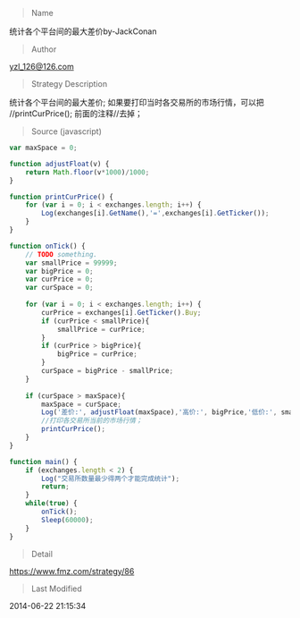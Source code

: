 
> Name

统计各个平台间的最大差价by-JackConan

> Author

yzl_126@126.com

> Strategy Description

统计各个平台间的最大差价; 
如果要打印当时各交易所的市场行情，可以把 //printCurPrice();   前面的注释//去掉；



> Source (javascript)

``` javascript
var maxSpace = 0;

function adjustFloat(v) {
    return Math.floor(v*1000)/1000;
}

function printCurPrice() {
    for (var i = 0; i < exchanges.length; i++) {
        Log(exchanges[i].GetName(),'=',exchanges[i].GetTicker());
    }
}

function onTick() {
    // TODO something.
    var smallPrice = 99999;
    var bigPrice = 0;
    var curPrice = 0;
    var curSpace = 0;
    
    for (var i = 0; i < exchanges.length; i++) {
        curPrice = exchanges[i].GetTicker().Buy;
        if (curPrice < smallPrice){
            smallPrice = curPrice;
        }
        if (curPrice > bigPrice){
            bigPrice = curPrice;
        }
        curSpace = bigPrice - smallPrice;
    }
    
    if (curSpace > maxSpace){
        maxSpace = curSpace;
        Log('差价:', adjustFloat(maxSpace),'高价:', bigPrice,'低价:', smallPrice, '发生时间 →_→');
        //打印各交易所当前的市场行情；
        printCurPrice();
    }
}

function main() {
    if (exchanges.length < 2) {
        Log("交易所数量最少得两个才能完成统计");
        return;
    }
    while(true) {
        onTick();
        Sleep(60000);
    }
}
```

> Detail

https://www.fmz.com/strategy/86

> Last Modified

2014-06-22 21:15:34

